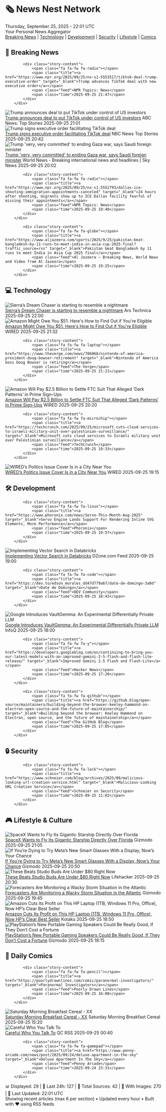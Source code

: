 <!-- Processing 54 RSS feeds at 2025-09-25 22:01:37 UTC -->
<!-- Processing: Saturday Morning Breakfast Cereal -->
<!-- Processing: Poorly Drawn Lines -->
<!-- Processing: Dilbert -->
<!-- Processing: Cyanide & Happiness -->
<!-- Processing: Girl Genius -->
<!-- Processing: CNN Breaking News -->
<!-- Processing: BBC Breaking News -->
<!-- Processing: NPR News -->
<!-- Processing: CBC News -->
<!-- Error processing https://rss.cbc.ca/lineup/topstories.xml: The read operation timed out -->
<!-- Processing: Reuters Top News -->
<!-- Processing: Associated Press Breaking -->
<!-- Processing: ABC News Breaking -->
<!-- Processing: NBC News Breaking -->
<!-- Processing: Sky News World -->
<!-- Processing: The Verge -->
<!-- Processing: Ars Technica -->
<!-- Processing: WIRED -->
<!-- Processing: Hacker News -->
<!-- Processing: Phoronix Linux News -->
<!-- Processing: OMG! Ubuntu -->
<!-- Processing: Martin Fowler -->
<!-- Processing: Gizmodo -->
<!-- Processing: Krebs on Security -->
<!-- Processing: Schneier on Security -->
<!-- Generated 7 new posts out of 24 feeds processed -->
<div class="newspaper-header">
    <h1 class="newspaper-title">🗞️ News Nest Network</h1>
    <div class="newspaper-date">Thursday, September 25, 2025 - 22:01 UTC</div>
    <div class="newspaper-subtitle">Your Personal News Aggregator</div>
</div>

<div class="newspaper-nav">
    <a href="#breaking">Breaking News</a> |
    <a href="#tech">Technology</a> |
    <a href="#dev">Development</a> |
    <a href="#security">Security</a> |
    <a href="#lifestyle">Lifestyle</a> |
    <a href="#webcomics">Comics</a>
</div>

<div class="news-section breaking-news" id="breaking">
<h2 class="section-header">🚨 Breaking News</h2>
<div class="stories-container">
<div class="story">
            
            <div class="story-content">
                <span class="fa fa-fw fa-radio"></span>
                <span class="title"><a href="https://www.npr.org/2025/09/25/nx-s1-5553517/tiktok-deal-trump-executive-order" target="_blank">Trump advances TikTok deal with new executive order</a></span>
                <span class="feed">NPR Topics: News</span>
                <span class="time">2025-09-25 21:47</span>
            </div>
        </div>
<div class="story">
            <img src="https://s.abcnews.com/images/US/donald-trump-35-gty-gmh-250925_1758832918848_hpMain_4x3t_384.jpg" alt="Trump announces deal to put TikTok under control of US investors" class="story-image" loading="lazy" onerror="this.style.display='none'">
            <div class="story-content">
                <span class="fa fa-fw fa-tv"></span>
                <span class="title"><a href="https://abcnews.go.com/Business/trump-announces-deal-hand-tiktok-us-investors/story?id=125924104" target="_blank">Trump announces deal to put TikTok under control of US investors</a></span>
                <span class="feed">ABC News: Top Stories</span>
                <span class="time">2025-09-25 21:01</span>
            </div>
        </div>
<div class="story">
            <img src="https://media-cldnry.s-nbcnews.com/image/upload/t_fit_1500w/rockcms/2025-09/250924-trump-tiktok-gk-f1f2e8.jpg" alt="Trump signs executive order facilitating TikTok deal" class="story-image" loading="lazy" onerror="this.style.display='none'">
            <div class="story-content">
                <span class="fa fa-fw fa-broadcast-tower"></span>
                <span class="title"><a href="https://www.nbcnews.com/tech/tech-news/trump-signs-executive-order-tiktok-deal-know-rcna233518" target="_blank">Trump signs executive order facilitating TikTok deal</a></span>
                <span class="feed">NBC News Top Stories</span>
                <span class="time">2025-09-25 20:42</span>
            </div>
        </div>
<div class="story">
            <img src="https://e3.365dm.com/25/09/1920x1080/skynews-saudi-arabia-faisal-bin-farhan-al-saud_7031741.jpg?20250925213614" alt="Trump &#x27;very, very committed&#x27; to ending Gaza war, says Saudi foreign minister" class="story-image" loading="lazy" onerror="this.style.display='none'">
            <div class="story-content">
                <span class="fa fa-fw fa-satellite"></span>
                <span class="title"><a href="https://news.sky.com/story/donald-trump-very-very-committed-to-ending-gaza-war-says-saudi-foreign-minister-13438223" target="_blank">Trump &#x27;very, very committed&#x27; to ending Gaza war, says Saudi foreign minister</a></span>
                <span class="feed">World News - Breaking international news and headlines | Sky News</span>
                <span class="time">2025-09-25 20:02</span>
            </div>
        </div>
<div class="story">
            
            <div class="story-content">
                <span class="fa fa-fw fa-radio"></span>
                <span class="title"><a href="https://www.npr.org/2025/09/25/nx-s1-5552793/dallas-ice-shooting-immigration-appointments-canceled" target="_blank">24 hours after shooting, migrants show up to ICE Dallas facility fearful of missing their appointments</a></span>
                <span class="feed">NPR Topics: News</span>
                <span class="time">2025-09-25 19:40</span>
            </div>
        </div>
<div class="story">
            
            <div class="story-content">
                <span class="fa fa-fw fa-globe"></span>
                <span class="title"><a href="https://www.aljazeera.com/sports/2025/9/25/pakistan-beat-bangladesh-by-11-runs-to-meet-india-in-asia-cup-2025-final?traffic_source=rss" target="_blank">Pakistan beat Bangladesh by 11 runs to meet India in Asia Cup 2025 final</a></span>
                <span class="feed">Al Jazeera – Breaking News, World News and Video from Al Jazeera</span>
                <span class="time">2025-09-25 19:25</span>
            </div>
        </div>
</div>
</div>
<div class="news-section tech-news" id="tech">
<h2 class="section-header">💻 Technology</h2>
<div class="stories-container">
<div class="story">
            <img src="https://cdn.arstechnica.net/wp-content/uploads/2023/10/dcart1-500x500.jpeg" alt="Sierra’s Dream Chaser is starting to resemble a nightmare" class="story-image" loading="lazy" onerror="this.style.display='none'">
            <div class="story-content">
                <span class="fa fa-fw fa-cog"></span>
                <span class="title"><a href="https://arstechnica.com/space/2025/09/sierras-dream-chaser-is-starting-to-resemble-a-nightmare/" target="_blank">Sierra’s Dream Chaser is starting to resemble a nightmare</a></span>
                <span class="feed">Ars Technica</span>
                <span class="time">2025-09-25 22:00</span>
            </div>
        </div>
<div class="story">
            <img src="https://media.wired.com/photos/68d5af32c6e5bd391ecac57a/master/pass/Amazon-May-Owe-You-Money-Gear-2234419194.jpg" alt="Amazon Might Owe You $51. Here&#x27;s How to Find Out if You&#x27;re Eligible" class="story-image" loading="lazy" onerror="this.style.display='none'">
            <div class="story-content">
                <span class="fa fa-fw fa-bolt"></span>
                <span class="title"><a href="https://www.wired.com/story/amazon-might-owe-you-find-out-if-youre-eligible/" target="_blank">Amazon Might Owe You $51. Here&#x27;s How to Find Out if You&#x27;re Eligible</a></span>
                <span class="feed">WIRED</span>
                <span class="time">2025-09-25 21:32</span>
            </div>
        </div>
<div class="story">
            
            <div class="story-content">
                <span class="fa fa-fw fa-laptop"></span>
                <span class="title"><a href="https://www.theverge.com/news/786068/nintendo-of-america-president-doug-bowser-retirement" target="_blank">Nintendo of America boss Doug Bowser is retiring</a></span>
                <span class="feed">The Verge</span>
                <span class="time">2025-09-25 21:21</span>
            </div>
        </div>
<div class="story">
            <img src="https://media.wired.com/photos/68d569fb76743967bd8569ca/master/pass/FTC-Amazon-Prime-Settlement-Business-2213559465.jpg" alt="Amazon Will Pay $2.5 Billion to Settle FTC Suit That Alleged ‘Dark Patterns’ in Prime Sign-Ups" class="story-image" loading="lazy" onerror="this.style.display='none'">
            <div class="story-content">
                <span class="fa fa-fw fa-bolt"></span>
                <span class="title"><a href="https://www.wired.com/story/amazon-ftc-settlement-prime-dark-patterns/" target="_blank">Amazon Will Pay $2.5 Billion to Settle FTC Suit That Alleged ‘Dark Patterns’ in Prime Sign-Ups</a></span>
                <span class="feed">WIRED</span>
                <span class="time">2025-09-25 20:20</span>
            </div>
        </div>
<div class="story">
            
            <div class="story-content">
                <span class="fa fa-fw fa-microchip"></span>
                <span class="title"><a href="https://techcrunch.com/2025/09/25/microsoft-cuts-cloud-services-to-israeli-military-unit-over-palestinian-surveillance/" target="_blank">Microsoft cuts cloud services to Israeli military unit over Palestinian surveillance</a></span>
                <span class="feed">TechCrunch</span>
                <span class="time">2025-09-25 19:33</span>
            </div>
        </div>
<div class="story">
            <img src="https://media.wired.com/photos/68d590386b236df317b4c181/master/pass/IMG_4776.jpg" alt="WIRED’s Politics Issue Cover Is in a City Near You" class="story-image" loading="lazy" onerror="this.style.display='none'">
            <div class="story-content">
                <span class="fa fa-fw fa-bolt"></span>
                <span class="title"><a href="https://www.wired.com/story/wired-politics-cover-search/" target="_blank">WIRED’s Politics Issue Cover Is in a City Near You</a></span>
                <span class="feed">WIRED</span>
                <span class="time">2025-09-25 19:15</span>
            </div>
        </div>
</div>
</div>
<div class="news-section dev-news" id="dev">
<h2 class="section-header">🛠️ Development</h2>
<div class="stories-container">
<div class="story">
            
            <div class="story-content">
                <span class="fa fa-fw fa-linux"></span>
                <span class="title"><a href="https://www.phoronix.com/news/Servo-This-Month-Aug-2025" target="_blank">Servo Engine Lands Support For Rendering Inline SVG Elements, More Performance</a></span>
                <span class="feed">Phoronix</span>
                <span class="time">2025-09-25 19:57</span>
            </div>
        </div>
<div class="story">
            <img src="https://dz2cdn1.dzone.com/thumbnail?fid=18657219&w=600" alt="Implementing Vector Search in Databricks" class="story-image" loading="lazy" onerror="this.style.display='none'">
            <div class="story-content">
                <span class="fa fa-fw fa-newspaper"></span>
                <span class="title"><a href="https://dzone.com/articles/implementing-vector-search-in-databricks" target="_blank">Implementing Vector Search in Databricks</a></span>
                <span class="feed">DZone.com Feed</span>
                <span class="time">2025-09-25 19:00</span>
            </div>
        </div>
<div class="story">
            
            <div class="story-content">
                <span class="fa fa-fw fa-code"></span>
                <span class="title"><a href="https://dev.to/edson_morales_dd47d779a67/date-de-domingo-3a0d" target="_blank">Date de Domingo</a></span>
                <span class="feed">DEV Community</span>
                <span class="time">2025-09-25 18:43</span>
            </div>
        </div>
<div class="story">
            <img src="https://res.infoq.com/news/2025/09/google-differential-privacy-llm/en/headerimage/gemma-3n-architecture-1758820807365.jpeg" alt="Google Introduces VaultGemma: An Experimental Differentially Private LLM" class="story-image" loading="lazy" onerror="this.style.display='none'">
            <div class="story-content">
                <span class="fa fa-fw fa-info-circle"></span>
                <span class="title"><a href="https://www.infoq.com/news/2025/09/google-differential-privacy-llm/?utm_campaign=infoq_content&utm_source=infoq&utm_medium=feed&utm_term=global" target="_blank">Google Introduces VaultGemma: An Experimental Differentially Private LLM</a></span>
                <span class="feed">InfoQ</span>
                <span class="time">2025-09-25 18:00</span>
            </div>
        </div>
<div class="story">
            
            <div class="story-content">
                <span class="fa fa-fw fa-y"></span>
                <span class="title"><a href="https://developers.googleblog.com/en/continuing-to-bring-you-our-latest-models-with-an-improved-gemini-2-5-flash-and-flash-lite-release/" target="_blank">Improved Gemini 2.5 Flash and Flash-Lite</a></span>
                <span class="feed">Hacker News</span>
                <span class="time">2025-09-25 17:20</span>
            </div>
        </div>
<div class="story">
            
            <div class="story-content">
                <span class="fa fa-fw fa-github"></span>
                <span class="title"><a href="https://github.blog/open-source/maintainers/building-beyond-the-browser-keeley-hammond-on-electron-open-source-and-the-future-of-maintainership/" target="_blank">Building beyond the browser: Keeley Hammond on Electron, open source, and the future of maintainership</a></span>
                <span class="feed">The GitHub Blog</span>
                <span class="time">2025-09-25 17:05</span>
            </div>
        </div>
</div>
</div>
<div class="news-section security-news" id="security">
<h2 class="section-header">🔒 Security</h2>
<div class="stories-container">
<div class="story">
            
            <div class="story-content">
                <span class="fa fa-fw fa-lock"></span>
                <span class="title"><a href="https://www.schneier.com/blog/archives/2025/09/malicious-looking-url-creation-service.html" target="_blank">Malicious-Looking URL Creation Service</a></span>
                <span class="feed">Schneier on Security</span>
                <span class="time">2025-09-25 11:02</span>
            </div>
        </div>
</div>
</div>
<div class="news-section lifestyle-news" id="lifestyle">
<h2 class="section-header">🎮 Lifestyle & Culture</h2>
<div class="stories-container">
<div class="story">
            <img src="https://gizmodo.com/app/uploads/2025/08/starship-spacex-flight10-1280x853.jpg" alt="SpaceX Wants to Fly Its Gigantic Starship Directly Over Florida" class="story-image" loading="lazy" onerror="this.style.display='none'">
            <div class="story-content">
                <span class="fa fa-fw fa-computer"></span>
                <span class="title"><a href="https://gizmodo.com/spacex-wants-to-fly-its-gigantic-starship-directly-over-florida-2000663730" target="_blank">SpaceX Wants to Fly Its Gigantic Starship Directly Over Florida</a></span>
                <span class="feed">Gizmodo</span>
                <span class="time">2025-09-25 21:05</span>
            </div>
        </div>
<div class="story">
            <img src="https://gizmodo.com/app/uploads/2025/09/ray-ban-display-hero-1280x853.jpg" alt="If You’re Dying to Try Meta’s New Smart Glasses With a Display, Now’s Your Chance" class="story-image" loading="lazy" onerror="this.style.display='none'">
            <div class="story-content">
                <span class="fa fa-fw fa-computer"></span>
                <span class="title"><a href="https://gizmodo.com/meta-ray-ban-display-demo-pop-up-locations-store-opening-dates-and-time-2000663365" target="_blank">If You’re Dying to Try Meta’s New Smart Glasses With a Display, Now’s Your Chance</a></span>
                <span class="feed">Gizmodo</span>
                <span class="time">2025-09-25 20:50</span>
            </div>
        </div>
<div class="story">
            <img src="https://lifehacker.com/imagery/articles/01K614WGM02G2FBGQP0DTQJFAT/hero-image.png" alt="These Beats Studio Buds Are Under $80 Right Now" class="story-image" loading="lazy" onerror="this.style.display='none'">
            <div class="story-content">
                <span class="fa fa-fw fa-life-ring"></span>
                <span class="title"><a href="https://lifehacker.com/tech/beats-studio-buds-amazon-deal?utm_medium=RSS" target="_blank">These Beats Studio Buds Are Under $80 Right Now</a></span>
                <span class="feed">Lifehacker</span>
                <span class="time">2025-09-25 20:30</span>
            </div>
        </div>
<div class="story">
            <img src="https://gizmodo.com/app/uploads/2025/09/Invest-94L-and-TS-Humberto-1280x853.jpg" alt="Forecasters Are Monitoring a Wacky Storm Situation in the Atlantic" class="story-image" loading="lazy" onerror="this.style.display='none'">
            <div class="story-content">
                <span class="fa fa-fw fa-computer"></span>
                <span class="title"><a href="https://gizmodo.com/forecasters-are-monitoring-a-wacky-storm-situation-in-the-atlantic-2000663829" target="_blank">Forecasters Are Monitoring a Wacky Storm Situation in the Atlantic</a></span>
                <span class="feed">Gizmodo</span>
                <span class="time">2025-09-25 19:45</span>
            </div>
        </div>
<div class="story">
            <img src="https://kotaku.com/app/uploads/2025/09/hp-laptop-16-inch.jpg" alt="Amazon Cuts Its Profit on This HP Laptop (1TB, Windows 11 Pro, Office), Now HP’s Clear Best Seller" class="story-image" loading="lazy" onerror="this.style.display='none'">
            <div class="story-content">
                <span class="fa fa-fw fa-gamepad"></span>
                <span class="title"><a href="https://kotaku.com/amazon-cuts-its-profit-on-this-hp-laptop-1tb-windows-11-pro-office-now-hps-clear-best-seller-2000628760" target="_blank">Amazon Cuts Its Profit on This HP Laptop (1TB, Windows 11 Pro, Office), Now HP’s Clear Best Seller</a></span>
                <span class="feed">Kotaku</span>
                <span class="time">2025-09-25 18:50</span>
            </div>
        </div>
<div class="story">
            <img src="https://gizmodo.com/app/uploads/2025/09/pulse-elevate-1280x853.jpg" alt="PlayStation’s New Portable Gaming Speakers Could Be Really Good, If They Don’t Cost a Fortune" class="story-image" loading="lazy" onerror="this.style.display='none'">
            <div class="story-content">
                <span class="fa fa-fw fa-computer"></span>
                <span class="title"><a href="https://gizmodo.com/playstations-new-portable-gaming-speakers-could-be-really-good-if-they-dont-cost-a-fortune-2000663778" target="_blank">PlayStation’s New Portable Gaming Speakers Could Be Really Good, If They Don’t Cost a Fortune</a></span>
                <span class="feed">Gizmodo</span>
                <span class="time">2025-09-25 18:15</span>
            </div>
        </div>
</div>
</div>
<div class="news-section webcomics-section" id="webcomics">
<h2 class="section-header">🎨 Daily Comics</h2>
<div class="stories-container">
<div class="story">
            
            <div class="story-content">
                <span class="fa fa-fw fa-pencil"></span>
                <span class="title"><a href="https://poorlydrawnlines.com/comic/paranormal-investigators/" target="_blank">Paranormal Investigators</a></span>
                <span class="feed">Poorly Drawn Lines</span>
                <span class="time">2025-09-25 16:00</span>
            </div>
        </div>
<div class="story">
            <img src="https://www.smbc-comics.com/comics/1758817442-20250925.png" alt="Saturday Morning Breakfast Cereal - XX" class="story-image" loading="lazy" onerror="this.style.display='none'">
            <div class="story-content">
                <span class="fa fa-fw fa-smile"></span>
                <span class="title"><a href="https://www.smbc-comics.com/comic/xx" target="_blank">Saturday Morning Breakfast Cereal - XX</a></span>
                <span class="feed">Saturday Morning Breakfast Cereal</span>
                <span class="time">2025-09-25 15:20</span>
            </div>
        </div>
<div class="story">
            <img src="http://www.questionablecontent.net/comics/5665.png" alt="Careful Who You Talk To" class="story-image" loading="lazy" onerror="this.style.display='none'">
            <div class="story-content">
                <span class="fa fa-fw fa-music"></span>
                <span class="title"><a href="http://questionablecontent.net/view.php?comic=5665" target="_blank">Careful Who You Talk To</a></span>
                <span class="feed">QC RSS</span>
                <span class="time">2025-09-25 00:40</span>
            </div>
        </div>
<div class="story">
            
            <div class="story-content">
                <span class="fa fa-fw fa-gamepad"></span>
                <span class="title"><a href="https://www.penny-arcade.com/news/post/2025/09/24/deluxe-apartment-in-the-sky" target="_blank">Deluxe Apartment In The Sky</a></span>
                <span class="feed">Penny Arcade</span>
                <span class="time">2025-09-24 23:31</span>
            </div>
        </div>
</div>
</div>

<div class="newspaper-footer">
    <div class="stats">
        📊 Displayed: 29 | 📅 Last 24h: 127 | 📡 Total Sources: 42 | 📸 With Images: 270 |
        🔄 Last Updated: 22:01 UTC
    </div>
    <div class="footer-note">
        Showing recent articles (max 6 per section) • Updated every hour • Built with ❤️ using RSS feeds
    </div>
</div>
